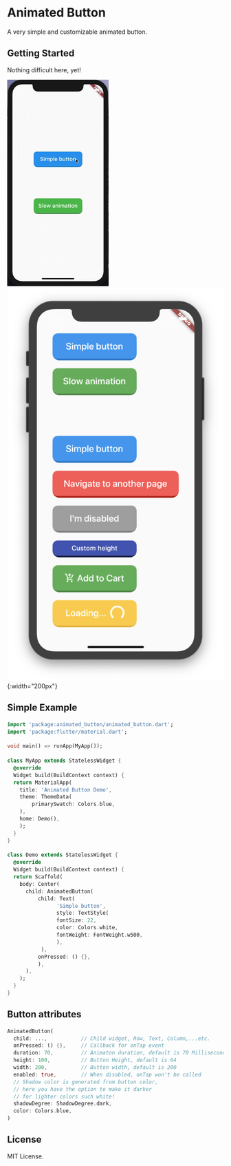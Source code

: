 # Animated Button

A very simple and customizable animated button.


## Getting Started

Nothing difficult here, yet!

![](giphy.gif) ![](example.png){:width="200px"}

## Simple Example
```dart
import 'package:animated_button/animated_button.dart';
import 'package:flutter/material.dart';

void main() => runApp(MyApp());

class MyApp extends StatelessWidget {
  @override
  Widget build(BuildContext context) {
  return MaterialApp(
    title: 'Animated Button Demo',
    theme: ThemeData(
        primarySwatch: Colors.blue,
    ),
    home: Demo(),
    );
  }
}

class Demo extends StatelessWidget {
  @override
  Widget build(BuildContext context) {
  return Scaffold(
    body: Center(
      child: AnimatedButton(
          child: Text(
                'Simple button',
                style: TextStyle(
                fontSize: 22,
                color: Colors.white,
                fontWeight: FontWeight.w500,
                ),
           ),
          onPressed: () {},
          ),
      ),
    );
  }
}
```

## Button attributes

```dart
AnimatedButton(
  child: ...,			// Child widget, Row, Text, Column,...etc.
  onPressed: () {},  	// Callback for onTap event
  duration: 70,  		// Animaton duration, default is 70 Milliseconds
  height: 100,  		// Button Height, default is 64
  width: 200,  			// Button width, default is 200
  enabled: true,  		// When disabled, onTap won't be called
  // Shadow color is generated from button color,
  // here you have the option to make it darker
  // for lighter colors such white!
  shadowDegree: ShadowDegree.dark,
  color: Colors.blue,
)

```

## License
MIT License.